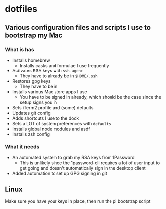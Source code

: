 # dotfiles

## Various configuration files and scripts I use to bootstrap my Mac

### What is has
- Installs homebrew
  - Installs casks and formulae I use frequently
- Activates RSA keys with `ssh-agent`
  - They have to already be in `$HOME/.ssh`
- Restores gpg keys
  - They have to be in 
- Installs various Mac store apps I use
  - You have to be signed in already, which should be the case since the setup signs you in 
- Sets iTerm2 profile and (some) defaults
- Updates git config
- Adds shortcuts I use to the dock 
- Sets a LOT of system preferences with `defaults`
- Installs global node modules and asdf
- Installs zsh config

### What it needs
- An automated system to grab my RSA keys from 1Password
  - This is unlikely since the 1password-cli requires a lot of user input to get going and doesn't automatically sign in the desktop client
- Added automation to set up GPG signing in git

## Linux

Make sure you have your keys in place, then run the pi bootstrap script
